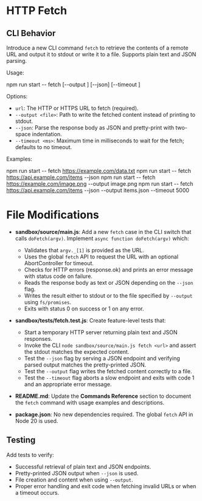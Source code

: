 # HTTP Fetch

## CLI Behavior

Introduce a new CLI command `fetch` to retrieve the contents of a remote URL and output it to stdout or write it to a file. Supports plain text and JSON parsing.

Usage:

npm run start -- fetch <url> [--output <file>] [--json] [--timeout <ms>]

Options:
- `url`: The HTTP or HTTPS URL to fetch (required).
- `--output <file>`: Path to write the fetched content instead of printing to stdout.
- `--json`: Parse the response body as JSON and pretty-print with two-space indentation.
- `--timeout <ms>`: Maximum time in milliseconds to wait for the fetch; defaults to no timeout.

Examples:

npm run start -- fetch https://example.com/data.txt
npm run start -- fetch https://api.example.com/items --json
npm run start -- fetch https://example.com/image.png --output image.png
npm run start -- fetch https://api.example.com/items --json --output items.json --timeout 5000

# File Modifications

- **sandbox/source/main.js**: Add a new `fetch` case in the CLI switch that calls `doFetch(argv)`. Implement `async function doFetch(argv)` which:
  - Validates that `argv._[1]` is provided as the URL.
  - Uses the global `fetch` API to request the URL with an optional AbortController for timeout.
  - Checks for HTTP errors (response.ok) and prints an error message with status code on failure.
  - Reads the response body as text or JSON depending on the `--json` flag.
  - Writes the result either to stdout or to the file specified by `--output` using `fs/promises`.
  - Exits with status 0 on success or 1 on any error.

- **sandbox/tests/fetch.test.js**: Create feature-level tests that:
  - Start a temporary HTTP server returning plain text and JSON responses.
  - Invoke the CLI `node sandbox/source/main.js fetch <url>` and assert the stdout matches the expected content.
  - Test the `--json` flag by serving a JSON endpoint and verifying parsed output matches the pretty-printed JSON.
  - Test the `--output` flag writes the fetched content correctly to a file.
  - Test the `--timeout` flag aborts a slow endpoint and exits with code 1 and an appropriate error message.

- **README.md**: Update the **Commands Reference** section to document the `fetch` command with usage examples and descriptions.

- **package.json**: No new dependencies required. The global `fetch` API in Node 20 is used.

## Testing

Add tests to verify:
- Successful retrieval of plain text and JSON endpoints.
- Pretty-printed JSON output when `--json` is used.
- File creation and content when using `--output`.
- Proper error handling and exit code when fetching invalid URLs or when a timeout occurs.